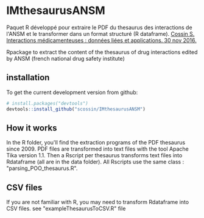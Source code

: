 # IMthesaurusANSM
Paquet R développé pour extraire le PDF du thesaurus des interactions de l'ANSM et le transformer dans un format structuré (R dataframe). [Cossin S. Interactions médicamenteuses : données liées et applications. 30 nov 2016.](https://dumas.ccsd.cnrs.fr/dumas-01442668)

Rpackage to extract the content of the thesaurus of drug interactions edited by ANSM (french national drug safety institute)

## installation
To get the current development version from github:
```R
# install.packages("devtools")
devtools::install_github("scossin/IMthesaurusANSM")
```

## How it works
In the R folder, you'll find the extraction programs of the PDF thesaurus since 2009.
PDF files are transformed into text files with the tool Apache Tika version 1.1. 
Then a Rscript per thesaurus transforms text files into Rdataframe (all are in the data folder). 
All Rscripts use the same class : "parsing_POO_thesaurus.R".

## CSV files
If you are not familiar with R, you may need to transform Rdataframe into CSV files. 
see "exampleThesaurusToCSV.R" file

